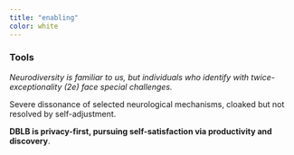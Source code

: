 ```yaml
---
title: "enabling"
color: white
---
```


### Tools

*Neurodiversity is familiar to us, but individuals who identify with twice-exceptionality (2e) face special challenges.*

Severe dissonance of selected neurological mechanisms, cloaked but not resolved by self-adjustment.

**DBLB is privacy-first, pursuing self-satisfaction via productivity and discovery**.
